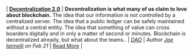 | [**Decentralization 2.0**](https://medium.com/@jtiannelli63/decentralization-2-0-2e47b263e0f2/) |
**Decentralization is what many of us claim to love about blockchain.** The idea that our information is not controlled by a centralized server. The idea that a public ledger can be safely maintained without a central entity. The idea that something of value can cross boarders digitally and in only a matter of second or minutes. Blockchain is decentralized already, but what about the teams.. |
[_DAO_](tag.md) |
_Author [Joe Iannelli](https://medium.com/@jtiannelli63) on Feb 21_  |
[Read More](https://medium.com/@jtiannelli63/decentralization-2-0-2e47b263e0f2) |
